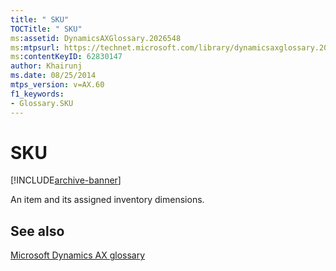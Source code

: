 ```yaml
---
title: " SKU"
TOCTitle: " SKU"
ms:assetid: DynamicsAXGlossary.2026548
ms:mtpsurl: https://technet.microsoft.com/library/dynamicsaxglossary.2026548(v=AX.60)
ms:contentKeyID: 62830147
author: Khairunj
ms.date: 08/25/2014
mtps_version: v=AX.60
f1_keywords:
- Glossary.SKU
---
```


# SKU


[!INCLUDE[archive-banner](includes/archive-banner.md)]

An item and its assigned inventory dimensions.

## See also

[Microsoft Dynamics AX glossary](glossary/microsoft-dynamics-ax-glossary.md)

  


